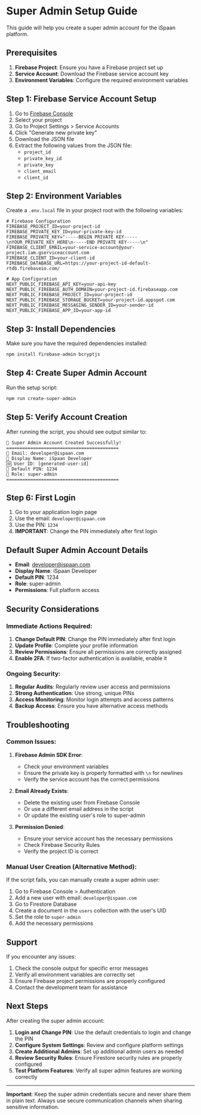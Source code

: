 # Super Admin Setup Guide

This guide will help you create a super admin account for the iSpaan platform.

## Prerequisites

1. **Firebase Project**: Ensure you have a Firebase project set up
2. **Service Account**: Download the Firebase service account key
3. **Environment Variables**: Configure the required environment variables

## Step 1: Firebase Service Account Setup

1. Go to [Firebase Console](https://console.firebase.google.com/)
2. Select your project
3. Go to Project Settings > Service Accounts
4. Click "Generate new private key"
5. Download the JSON file
6. Extract the following values from the JSON file:
   - `project_id`
   - `private_key_id`
   - `private_key`
   - `client_email`
   - `client_id`

## Step 2: Environment Variables

Create a `.env.local` file in your project root with the following variables:

```env
# Firebase Configuration
FIREBASE_PROJECT_ID=your-project-id
FIREBASE_PRIVATE_KEY_ID=your-private-key-id
FIREBASE_PRIVATE_KEY="-----BEGIN PRIVATE KEY-----\nYOUR_PRIVATE_KEY_HERE\n-----END PRIVATE KEY-----\n"
FIREBASE_CLIENT_EMAIL=your-service-account@your-project.iam.gserviceaccount.com
FIREBASE_CLIENT_ID=your-client-id
FIREBASE_DATABASE_URL=https://your-project-id-default-rtdb.firebaseio.com/

# App Configuration
NEXT_PUBLIC_FIREBASE_API_KEY=your-api-key
NEXT_PUBLIC_FIREBASE_AUTH_DOMAIN=your-project-id.firebaseapp.com
NEXT_PUBLIC_FIREBASE_PROJECT_ID=your-project-id
NEXT_PUBLIC_FIREBASE_STORAGE_BUCKET=your-project-id.appspot.com
NEXT_PUBLIC_FIREBASE_MESSAGING_SENDER_ID=your-sender-id
NEXT_PUBLIC_FIREBASE_APP_ID=your-app-id
```

## Step 3: Install Dependencies

Make sure you have the required dependencies installed:

```bash
npm install firebase-admin bcryptjs
```

## Step 4: Create Super Admin Account

Run the setup script:

```bash
npm run create-super-admin
```

## Step 5: Verify Account Creation

After running the script, you should see output similar to:

```
🎉 Super Admin Account Created Successfully!
==========================================
📧 Email: developer@ispaan.com
👤 Display Name: iSpaan Developer
🆔 User ID: [generated-user-id]
🔐 Default PIN: 1234
👑 Role: super-admin
==========================================
```

## Step 6: First Login

1. Go to your application login page
2. Use the email: `developer@ispaan.com`
3. Use the PIN: `1234`
4. **IMPORTANT**: Change the PIN immediately after first login

## Default Super Admin Account Details

- **Email**: developer@ispaan.com
- **Display Name**: iSpaan Developer
- **Default PIN**: 1234
- **Role**: super-admin
- **Permissions**: Full platform access

## Security Considerations

### Immediate Actions Required:

1. **Change Default PIN**: Change the PIN immediately after first login
2. **Update Profile**: Complete your profile information
3. **Review Permissions**: Ensure all permissions are correctly assigned
4. **Enable 2FA**: If two-factor authentication is available, enable it

### Ongoing Security:

1. **Regular Audits**: Regularly review user access and permissions
2. **Strong Authentication**: Use strong, unique PINs
3. **Access Monitoring**: Monitor login attempts and access patterns
4. **Backup Access**: Ensure you have alternative access methods

## Troubleshooting

### Common Issues:

1. **Firebase Admin SDK Error**: 
   - Check your environment variables
   - Ensure the private key is properly formatted with `\n` for newlines
   - Verify the service account has the correct permissions

2. **Email Already Exists**:
   - Delete the existing user from Firebase Console
   - Or use a different email address in the script
   - Or update the existing user's role to super-admin

3. **Permission Denied**:
   - Ensure your service account has the necessary permissions
   - Check Firebase Security Rules
   - Verify the project ID is correct

### Manual User Creation (Alternative Method):

If the script fails, you can manually create a super admin user:

1. Go to Firebase Console > Authentication
2. Add a new user with email: `developer@ispaan.com`
3. Go to Firestore Database
4. Create a document in the `users` collection with the user's UID
5. Set the role to `super-admin`
6. Add the necessary permissions

## Support

If you encounter any issues:

1. Check the console output for specific error messages
2. Verify all environment variables are correctly set
3. Ensure Firebase project permissions are properly configured
4. Contact the development team for assistance

## Next Steps

After creating the super admin account:

1. **Login and Change PIN**: Use the default credentials to login and change the PIN
2. **Configure System Settings**: Review and configure platform settings
3. **Create Additional Admins**: Set up additional admin users as needed
4. **Review Security Rules**: Ensure Firestore security rules are properly configured
5. **Test Platform Features**: Verify all super admin features are working correctly

---

**Important**: Keep the super admin credentials secure and never share them in plain text. Always use secure communication channels when sharing sensitive information.

















